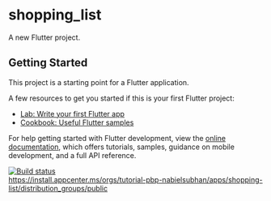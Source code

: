 # shopping_list

A new Flutter project.

## Getting Started

This project is a starting point for a Flutter application.

A few resources to get you started if this is your first Flutter project:

- [Lab: Write your first Flutter app](https://docs.flutter.dev/get-started/codelab)
- [Cookbook: Useful Flutter samples](https://docs.flutter.dev/cookbook)

For help getting started with Flutter development, view the
[online documentation](https://docs.flutter.dev/), which offers tutorials,
samples, guidance on mobile development, and a full API reference.

[![Build status](https://build.appcenter.ms/v0.1/apps/8c4488a2-4021-4add-8d59-71d97a1abb93/branches/main/badge)](https://appcenter.ms)
<br>
https://install.appcenter.ms/orgs/tutorial-pbp-nabielsubhan/apps/shopping-list/distribution_groups/public
